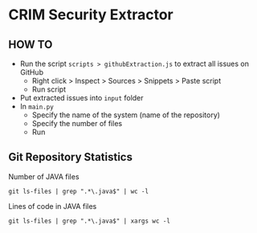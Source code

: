 # CRIM Security Extractor

## HOW TO

- Run the script `scripts > githubExtraction.js` to extract all issues on GitHub
  - Right click > Inspect > Sources > Snippets > Paste script
  - Run script
- Put extracted issues into `input` folder
- In `main.py`
  - Specify the name of the system (name of the repository)
  - Specify the number of files
  - Run

## Git Repository Statistics

Number of JAVA files

```
git ls-files | grep ".*\.java$" | wc -l
```

Lines of code in JAVA files

```
git ls-files | grep ".*\.java$" | xargs wc -l
```